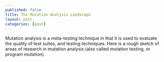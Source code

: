 ```yaml
---
published: false
title: The Mutation Analysis Landscape
layout: post
categories: [post]
---
```

Mutation analysis is a meta-testing technique in that it is used to evaluate the quality of test suites, and testing techniques. Here is a rough sketch of areas of research in mutation analysis (also called mutation testing, or program mutation).